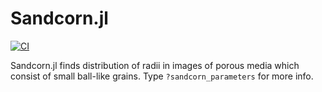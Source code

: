 # Sandcorn.jl
[![CI](https://github.com/shamazmazum/Sandcorn.jl/actions/workflows/test.yml/badge.svg)](https://github.com/shamazmazum/Sandcorn.jl/actions/workflows/test.yml)

Sandcorn.jl finds distribution of radii in images of porous media which consist
of small ball-like grains. Type `?sandcorn_parameters` for more info.
